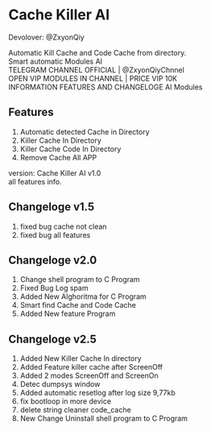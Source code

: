 # Cache Killer AI
Devolover: @ZxyonQiy

 Automatic Kill Cache and Code Cache from directory. <br />
 Smart automatic Modules AI <br />
 TELEGRAM CHANNEL OFFICIAL | @ZxyonQiyChnnel  <br />
  OPEN VIP MODULES IN CHANNEL | PRICE VIP 10K <br />
 INFORMATION FEATURES AND CHANGELOGE AI Modules <br />

## Features <br />
1. Automatic detected Cache in Directory
2. Killer Cache In Directory
3. Killer Cache Code In Directory
4. Remove Cache All APP

version: Cache Killer AI v1.0 <br />
all features info.

## Changeloge v1.5 <br />
1. fixed bug cache not clean
2. fixed bug all features

## Changeloge v2.0 <br />
1. Change shell program to C Program
2. Fixed Bug Log spam
3. Added New Alghoritma for C Program
4. Smart find Cache and Code Cache
5. Added New feature Program

## Changeloge v2.5 <br />
1. Added New Killer Cache In directory
2. Added Feature killer cache after ScreenOff
3. Added 2 modes ScreenOff and ScreenOn
4. Detec dumpsys window
5. Added automatic resetlog after log size 9,77kb
6. fix bootloop in more device
7. delete string cleaner code_cache
8. New Change Uninstall shell program to C Program